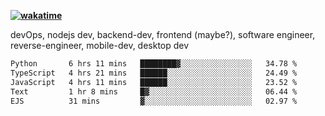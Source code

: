 **[![wakatime](https://wakatime.com/badge/user/87646243-158a-4241-a3cb-668e1fa2dbb8.svg)](https://wakatime.com/@87646243-158a-4241-a3cb-668e1fa2dbb8?style=plastic)**


devOps, nodejs dev, backend-dev, frontend (maybe?), software engineer, reverse-engineer, mobile-dev, desktop dev

<!--START_SECTION:waka-->

```txt
Python       6 hrs 11 mins   ████████▓░░░░░░░░░░░░░░░░   34.78 %
TypeScript   4 hrs 21 mins   ██████░░░░░░░░░░░░░░░░░░░   24.49 %
JavaScript   4 hrs 11 mins   ██████░░░░░░░░░░░░░░░░░░░   23.52 %
Text         1 hr 8 mins     █▓░░░░░░░░░░░░░░░░░░░░░░░   06.44 %
EJS          31 mins         ▓░░░░░░░░░░░░░░░░░░░░░░░░   02.97 %
```

<!--END_SECTION:waka-->
